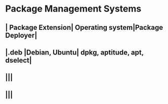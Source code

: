 # Package Management Systems

| Package Extension| Operating system|Package Deployer|
---
|.deb |Debian, Ubuntu| dpkg, aptitude, apt, dselect|
---
|||
---
|||
---